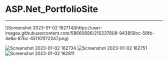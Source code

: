 # ASP.Net_PortfolioSite
<hr>
![Screenshot 2023-01-02 162714](https://user-images.githubusercontent.com/58660686/210237808-943859cc-56fb-4e8a-87bc-451101f72247.png)

![Screenshot 2023-01-02 162734](https://user-images.githubusercontent.com/58660686/210237847-3276225b-a60d-4678-97e0-ad6046d60bf5.png)
![Screenshot 2023-01-02 162751](https://user-images.githubusercontent.com/58660686/210237856-3fa49e0a-ba6a-4ee5-a47c-de8d0431dbe6.png)
![Screenshot 2023-01-02 162811](https://user-images.githubusercontent.com/58660686/210237870-f0eb669a-338c-46b6-b4bc-5a51614c7aeb.png)
